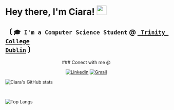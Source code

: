 # Hey there, I'm Ciara! <img src="https://raw.githubusercontent.com/MartinHeinz/MartinHeinz/master/wave.gif" width="30px">
## 〔 </b> <code>🎓 I'm a Computer Science Student</code> <b>@</b> <a href="https://www.tcd.ie/"><b><code> Trinity College Dublin</code></b></a> <b> 〕</b>

<p align="center">
###  Conect with me @
</p>

<p align="center">
<a href="https://www.linkedin.com/in/ciara-lynch-69812119a/" target="_blank"><img alt="Linkedin" src="https://img.shields.io/badge/linkedin%20-%230077B5.svg?&style=for-the-badge&logo=linkedin&logoColor=white"></a>
<a href="mailto:clynch0093@gmail.com" target="_blank"><img alt="Gmail" src="https://img.shields.io/badge/gmail-D14836?&style=for-the-badge&logo=gmail&logoColor=white"></a>
</p>
  
![Ciara's GitHub stats](https://github-readme-stats.vercel.app/api?username=lynchc34&show_icons=true&theme=gotham)

<br />

![Top Langs](https://github-readme-stats.vercel.app/api/top-langs/?username=lynchc34&hide=html&layout=compact&theme=gotham)
